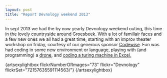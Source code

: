 ```yaml
---
layout: post
title: "Report Devnology weekend 2013"
---
```


In sept 2013 we had the by now yearly Devnology weekend outing, this time in the lovely countryside around Groesbeek. With a lot of familiair faces and a few new ones we all had a great time, starting with an improv theater workshop on friday, courtesy of our generous sponsor [ Codewise](http://codewise.nl/). Fun was had coding in some new environment or language, playing with (and programming) a [drone](http://ardrone2.parrot.com/), and [coding a turing machine in Excel.](http://www.felienne.com/?p=2974)

{artsexylightbox flickrNumberOfImages="73" flickr="Devnology" flickrSet="72157635591114563/"} {/artsexylightbox}
